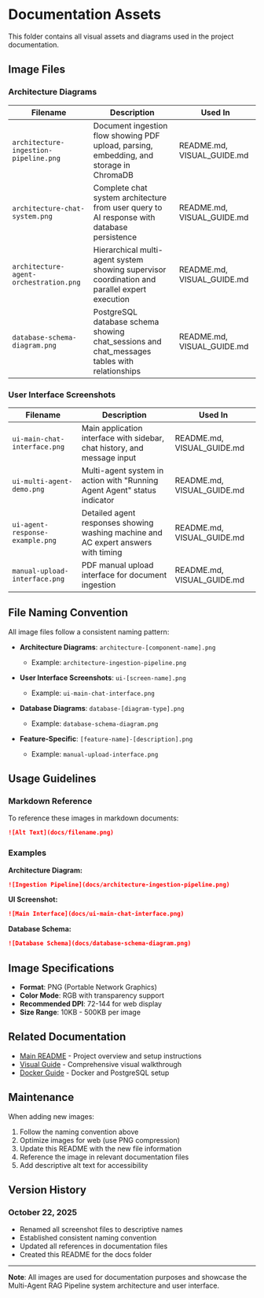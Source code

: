 # Documentation Assets

This folder contains all visual assets and diagrams used in the project documentation.

## Image Files

### Architecture Diagrams

| Filename | Description | Used In |
|----------|-------------|---------|
| `architecture-ingestion-pipeline.png` | Document ingestion flow showing PDF upload, parsing, embedding, and storage in ChromaDB | README.md, VISUAL_GUIDE.md |
| `architecture-chat-system.png` | Complete chat system architecture from user query to AI response with database persistence | README.md, VISUAL_GUIDE.md |
| `architecture-agent-orchestration.png` | Hierarchical multi-agent system showing supervisor coordination and parallel expert execution | README.md, VISUAL_GUIDE.md |
| `database-schema-diagram.png` | PostgreSQL database schema showing chat_sessions and chat_messages tables with relationships | README.md, VISUAL_GUIDE.md |

### User Interface Screenshots

| Filename | Description | Used In |
|----------|-------------|---------|
| `ui-main-chat-interface.png` | Main application interface with sidebar, chat history, and message input | README.md, VISUAL_GUIDE.md |
| `ui-multi-agent-demo.png` | Multi-agent system in action with "Running Agent Agent" status indicator | README.md, VISUAL_GUIDE.md |
| `ui-agent-response-example.png` | Detailed agent responses showing washing machine and AC expert answers with timing | README.md, VISUAL_GUIDE.md |
| `manual-upload-interface.png` | PDF manual upload interface for document ingestion | README.md, VISUAL_GUIDE.md |

## File Naming Convention

All image files follow a consistent naming pattern:

- **Architecture Diagrams**: `architecture-[component-name].png`
  - Example: `architecture-ingestion-pipeline.png`
  
- **User Interface Screenshots**: `ui-[screen-name].png`
  - Example: `ui-main-chat-interface.png`

- **Database Diagrams**: `database-[diagram-type].png`
  - Example: `database-schema-diagram.png`

- **Feature-Specific**: `[feature-name]-[description].png`
  - Example: `manual-upload-interface.png`

## Usage Guidelines

### Markdown Reference

To reference these images in markdown documents:

```markdown
![Alt Text](docs/filename.png)
```

### Examples

**Architecture Diagram:**
```markdown
![Ingestion Pipeline](docs/architecture-ingestion-pipeline.png)
```

**UI Screenshot:**
```markdown
![Main Interface](docs/ui-main-chat-interface.png)
```

**Database Schema:**
```markdown
![Database Schema](docs/database-schema-diagram.png)
```

## Image Specifications

- **Format**: PNG (Portable Network Graphics)
- **Color Mode**: RGB with transparency support
- **Recommended DPI**: 72-144 for web display
- **Size Range**: 10KB - 500KB per image

## Related Documentation

- [Main README](../README.md) - Project overview and setup instructions
- [Visual Guide](../VISUAL_GUIDE.md) - Comprehensive visual walkthrough
- [Docker Guide](../DOCKER_GUIDE.md) - Docker and PostgreSQL setup

## Maintenance

When adding new images:

1. Follow the naming convention above
2. Optimize images for web (use PNG compression)
3. Update this README with the new file information
4. Reference the image in relevant documentation files
5. Add descriptive alt text for accessibility

## Version History

### October 22, 2025
- Renamed all screenshot files to descriptive names
- Established consistent naming convention
- Updated all references in documentation files
- Created this README for the docs folder

---

**Note**: All images are used for documentation purposes and showcase the Multi-Agent RAG Pipeline system architecture and user interface.

